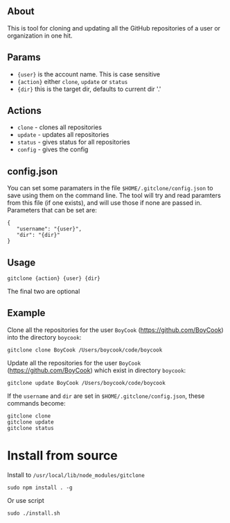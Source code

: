 ## About

This is tool for cloning and updating all the GitHub repositories of a user or organization in one hit.

## Params

* `{user}` is the account name. This is case sensitive
* `{action}` either `clone`, `update` or `status`
* `{dir}` this is the target dir, defaults to current dir '.'

## Actions

* `clone` - clones all repositories
* `update` - updates all repositories
* `status` - gives status for all repositories
* `config` - gives the config

## config.json

You can set some paramaters in the file `$HOME/.gitclone/config.json` to save using them on the command line. The tool will try and read paramters from this file (if one exists), and will use those if none are passed in. Parameters that can be set are:

	{
	   "username": "{user}",
	   "dir": "{dir}"
	}

## Usage 

	gitclone {action} {user} {dir}

The final two are optional

## Example

Clone all the repositories for the user `BoyCook` (https://github.com/BoyCook) into the directory `boycook`:

	gitclone clone BoyCook /Users/boycook/code/boycook

Update all the repositories for the user `BoyCook` (https://github.com/BoyCook) which exist in directory `boycook`:

	gitclone update BoyCook /Users/boycook/code/boycook

If the `username` and `dir` are set in `$HOME/.gitclone/config.json`, these commands become:

	gitclone clone
	gitclone update
	gitclone status

# Install from source

Install to `/usr/local/lib/node_modules/gitclone`

	sudo npm install . -g

Or use script

	sudo ./install.sh
	